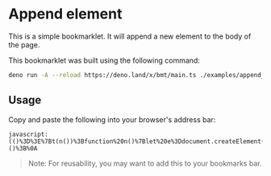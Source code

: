 # Append element

This is a simple bookmarklet. It will append a new element to the body of the
page.

This bookmarklet was built using the following command:

```bash
deno run -A --reload https://deno.land/x/bmt/main.ts ./examples/append_element/main.ts
```

## Usage

Copy and paste the following into your browser's address bar:

```
javascript:(()%3D%3E%7Bt(n())%3Bfunction%20n()%7Blet%20e%3Ddocument.createElement(%22div%22)%3Breturn%20e.innerHTML%3D%22Hello%2C%20World!%22%2Ce%7Dfunction%20t(e)%7Bdocument.body.insertBefore(e%2Cdocument.body.firstChild)%7D%7D)()%3B%0A
```

> Note: For reusability, you may want to add this to your bookmarks bar.
